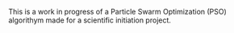 This is a work in progress of a Particle Swarm Optimization (PSO) algorithym made for a scientific initiation project.
